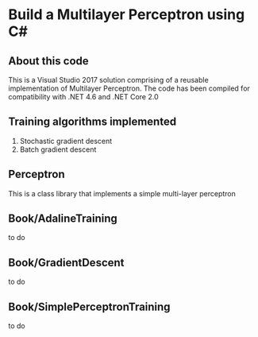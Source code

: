 #  Build a Multilayer Perceptron using C#

## About this code
This is a Visual Studio 2017 solution comprising of a reusable implementation of Multilayer Perceptron. The code has been compiled for compatibility with .NET 4.6 and .NET Core 2.0

## Training algorithms implemented
1. Stochastic gradient descent
2. Batch gradient descent

## Perceptron
This is a class library that implements a simple multi-layer perceptron

## Book/AdalineTraining
to do

## Book/GradientDescent
to do

## Book/SimplePerceptronTraining
to do
